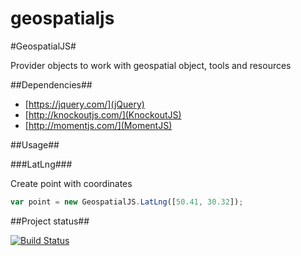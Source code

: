 # geospatialjs

#GeospatialJS#

Provider objects to work with geospatial object, tools and resources

##Dependencies##

- [https://jquery.com/](jQuery)
- [http://knockoutjs.com/](KnockoutJS)
- [http://momentjs.com/](MomentJS)

##Usage##

###LatLng###

Create point with coordinates

```js
var point = new GeospatialJS.LatLng([50.41, 30.32]);
```

##Project status##

[![Build Status](https://travis-ci.org/maxim75/geospatialjs.svg)](https://travis-ci.org/maxim75/geospatialjs)
